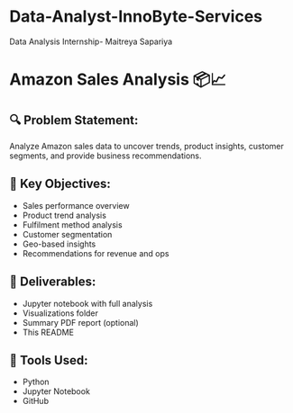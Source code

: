 # Data-Analyst-InnoByte-Services
Data Analysis Internship- Maitreya Sapariya


# Amazon Sales Analysis 📦📈

## 🔍 Problem Statement:
Analyze Amazon sales data to uncover trends, product insights, customer segments, and provide business recommendations.

## 🎯 Key Objectives:
- Sales performance overview
- Product trend analysis
- Fulfilment method analysis
- Customer segmentation
- Geo-based insights
- Recommendations for revenue and ops

## 📁 Deliverables:
- Jupyter notebook with full analysis
- Visualizations folder
- Summary PDF report (optional)
- This README

## 📌 Tools Used:
- Python
- Jupyter Notebook
- GitHub
